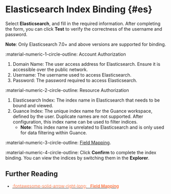 # Elasticsearch Index Binding  {#es}

Select **Elasticsearch**, and fill in the required information. After completing the form, you can click **Test** to verify the correctness of the username and password.

**Note**: Only Elasticsearch 7.0+ and above versions are supported for binding.

:material-numeric-1-circle-outline: Account Authorization

1. Domain Name: The user access address for Elasticsearch. Ensure it is accessible over the public network.  
2. Username: The username used to access Elasticsearch. 
3. Password: The password required to access Elasticsearch. 

:material-numeric-2-circle-outline: Resource Authorization

1. Elasticsearch Index: The index name in Elasticsearch that needs to be bound and viewed. 
2. Guance Index: The unique index name for the Guance workspace, defined by the user. Duplicate names are not supported. After configuration, this index name can be used to filter indices.
    - **Note**: This index name is unrelated to Elasticsearch and is only used for data filtering within Guance.

:material-numeric-3-circle-outline: [Field Mapping](./index.md#mapping).                 

:material-numeric-4-circle-outline: Click **Confirm** to complete the index binding. You can view the indices by switching them in the **Explorer**.


## Further Reading


<font size=2>


<div class="grid cards" markdown>

- [<font color="coral"> :fontawesome-solid-arrow-right-long: &nbsp; **Field Mapping**</font>](./index.md#mapping)

</div>


</font>
